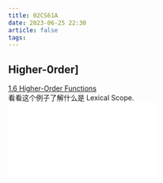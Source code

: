 ```yaml
---
title: 02CS61A
date: 2023-06-25 22:30
article: false
tags:
---
```


## Higher-0rder]

[1.6 Higher-Order Functions](http://composingprograms.com/pages/16-higher-order-functions.html)  
看看这个例子了解什么是 Lexical Scope.
![../../../Database/SQL必知必会（第5版） (福达) (Z-Library).pdf](../../../Database/SQL必知必会（第5版）%20(福达)%20(Z-Library).pdf)